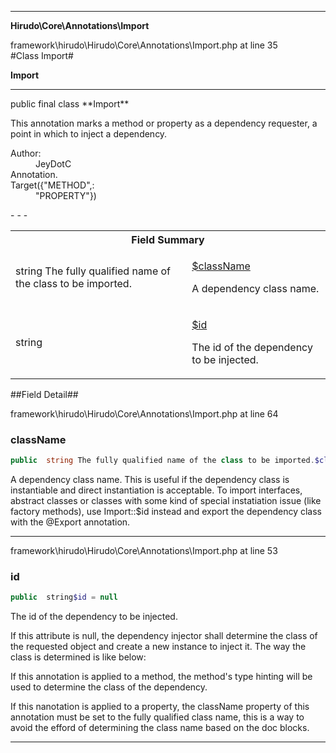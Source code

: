 - - -

**Hirudo\Core\Annotations\Import**
<div class="location">framework\hirudo\Hirudo\Core\Annotations\Import.php at line 35</div>
#Class Import#

**Import**


- - -

<p class="signature">public final  class **Import**</p>

<div class="comment" id="overview_description"><p>This annotation marks a method or property as a dependency requester, a point in which
to inject a dependency.</p></div>

<dl>
<dt>Author:</dt>
<dd>JeyDotC</dd>
<dt>Annotation.</dt>
<dt>Target({"METHOD",:</dt>
<dd>"PROPERTY"})</dd>
</dl>
- - -

<table id="summary_field">
<tr><th colspan="2">Field Summary</th></tr>
<tr>
<td class="type"> string The fully qualified name of the class to be imported.</td>
<td class="description"><p class="name"><a href="#className">$className</a></p><p class="description">A dependency class name. </p></td>
</tr>
<tr>
<td class="type"> string</td>
<td class="description"><p class="name"><a href="#id">$id</a></p><p class="description">The id of the dependency to be injected.
</p></td>
</tr>
</table>

##Field Detail##
<div class="location">framework\hirudo\Hirudo\Core\Annotations\Import.php at line 64</div>
<h3 id="className">className</h3>

```php
public  string The fully qualified name of the class to be imported.$className = null
```
<div class="details">
<p>A dependency class name. This is useful if the dependency class is instantiable
and direct instantiation is acceptable. To import interfaces, abstract
classes or classes with some kind of special instatiation issue
(like factory methods), use Import::$id instead and export the dependency
class with the @Export annotation.</p></div>

- - -

<div class="location">framework\hirudo\Hirudo\Core\Annotations\Import.php at line 53</div>
<h3 id="id">id</h3>

```php
public  string$id = null
```
<div class="details">
<p>The id of the dependency to be injected.</p><p>If this attribute is null, the dependency injector shall determine the class
of the requested object and create a new instance to inject it. The way the class is
determined is like below:</p><p>If this annotation is applied to a method, the method's type hinting will be used
to determine the class of the dependency.</p><p>If this nanotation is applied to a property, the className property of this annotation
must be set to the fully qualified class name, this is a way to avoid the efford
of determining the class name based on the doc blocks.</p></div>

- - -

